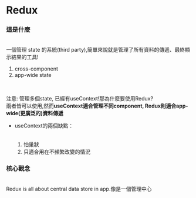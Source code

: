 <h1>Redux</h1>
<h3>這是什麼</h3><br/>
一個管理 state 的系統(third party),簡單來說就是管理了所有資料的傳遞、最終顯示結果的工具!<br/>
<ol>
  <li> cross-component</li>
  <li> app-wide state </li>
</ol>
<br/>

注意: 管理多個state, 已經有useContext!那為什麼要使用Redux?<br/>
兩者皆可以使用,然而<strong>useContext適合管理不同component,  Redux則適合app-wide(更廣泛的)資料傳遞</strong><br/>
<ul><li>useContext的兩個缺點：</li><br/>
<ol>
  <li> 怕巢狀</li>
  <li> 只適合用在不頻繁改變的情況 </li>
</ol>
</ul>
<h3>核心觀念</h3><br/>
Redux is all about central data store in app.像是一個管理中心

